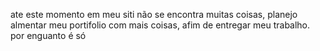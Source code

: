 ate este momento em meu siti não se encontra muitas coisas, planejo almentar meu portifolio com mais coisas, afim de entregar meu trabalho.
por enguanto é só
